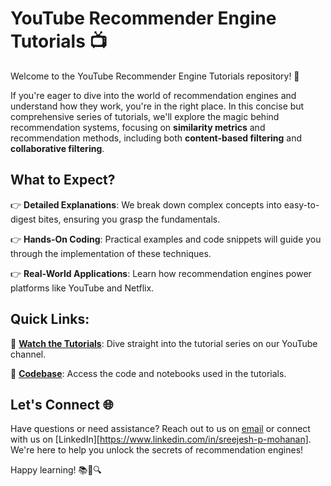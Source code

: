 # YouTube Recommender Engine Tutorials 📺

Welcome to the YouTube Recommender Engine Tutorials repository! 🚀

If you're eager to dive into the world of recommendation engines and understand how they work, you're in the right place. In this concise but comprehensive series of tutorials, we'll explore the magic behind recommendation systems, focusing on **similarity metrics** and recommendation methods, including both **content-based filtering** and **collaborative filtering**.

## What to Expect?

👉 **Detailed Explanations**: We break down complex concepts into easy-to-digest bites, ensuring you grasp the fundamentals.

👉 **Hands-On Coding**: Practical examples and code snippets will guide you through the implementation of these techniques.

👉 **Real-World Applications**: Learn how recommendation engines power platforms like YouTube and Netflix.

## Quick Links:

🎥 **[Watch the Tutorials](#)**: Dive straight into the tutorial series on our YouTube channel.

📒 **[Codebase](#)**: Access the code and notebooks used in the tutorials.

## Let's Connect 🌐

Have questions or need assistance? Reach out to us on [email](mailto:sreejeshpmohanan@gmail.com) or connect with us on [LinkedIn][https://www.linkedin.com/in/sreejesh-p-mohanan]. We're here to help you unlock the secrets of recommendation engines!

Happy learning! 📚🤖🔍
